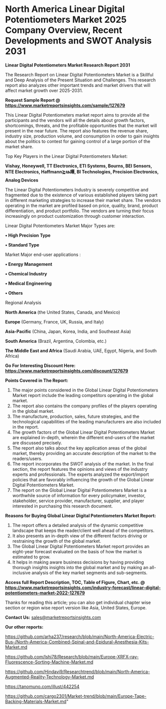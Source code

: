 # North America Linear Digital Potentiometers Market 2025 Company Overview, Recent Developments and SWOT Analysis 2031

<strong>Linear Digital Potentiometers Market Research Report 2031</strong>

The Research Report on Linear Digital Potentiometers Market is a Skillful and Deep Analysis of the Present Situation and Challenges. This research report also analyzes other important trends and market drivers that will affect market growth over 2025-2031.

<strong>Request Sample Report @ <a href=https://www.marketreportsinsights.com/sample/127679>https://www.marketreportsinsights.com/sample/127679</a></strong>

This Linear Digital Potentiometers market report aims to provide all the participants and the vendors will all the details about growth factors, shortcomings, threats, and the profitable opportunities that the market will present in the near future. The report also features the revenue share, industry size, production volume, and consumption in order to gain insights about the politics to contest for gaining control of a large portion of the market share.

Top Key Players in the Linear Digital Potentiometers Market:

<strong>Vishay, Honeywell, TT Electronics, ETI Systems, Bourns, BEI Sensors, NTE Electronics, Haffmann⪸ꦦ瞫, BI Technologies, Precision Electronics, Analog Devices</strong>

The Linear Digital Potentiometers Industry is severely competitive and fragmented due to the existence of various established players taking part in different marketing strategies to increase their market share. The vendors operating in the market are profiled based on price, quality, brand, product differentiation, and product portfolio. The vendors are turning their focus increasingly on product customization through customer interaction.

Linear Digital Potentiometers Market Major Types are:

<strong>• High Precision Type

• Standard Type</strong>

Market Major end-user applications :

<strong>• Energy Management

• Chemical Industry

• Medical Engineering

• Others</strong>

Regional Analysis

</u><strong><b>North America</b></strong> (the United States, Canada, and Mexico)

<strong><b>Europe </b></strong>(Germany, France, UK, Russia, and Italy)

<strong><b>Asia-Pacific</b></strong> (China, Japan, Korea, India, and Southeast Asia)

<strong><b>South America</b></strong> (Brazil, Argentina, Colombia, etc.)

<strong><b>The Middle East and Africa</b></strong> (Saudi Arabia, UAE, Egypt, Nigeria, and South Africa)

<strong>Go For Interesting Discount Here: <a href=https://www.marketreportsinsights.com/discount/127679>https://www.marketreportsinsights.com/discount/127679</a></strong>

<strong>Points Covered in The Report:</strong>
<ol>
  <li>The major points considered in the Global Linear Digital Potentiometers Market report include the leading competitors operating in the global market.</li>
  <li>The report also contains the company profiles of the players operating in the global market.</li>
  <li>The manufacture, production, sales, future strategies, and the technological capabilities of the leading manufacturers are also included in the report.</li>
  <li>The growth factors of the Global Linear Digital Potentiometers Market are explained in-depth, wherein the different end-users of the market are discussed precisely.</li>
  <li>The report also talks about the key application areas of the global market, thereby providing an accurate description of the market to the readers/users.</li>
  <li>The report incorporates the SWOT analysis of the market. In the final section, the report features the opinions and views of the industry experts and professionals. The experts analyzed the export/import policies that are favorably influencing the growth of the Global Linear Digital Potentiometers Market.</li>
  <li>The report on the Global Linear Digital Potentiometers Market is a worthwhile source of information for every policymaker, investor, stakeholder, service provider, manufacturer, supplier, and player interested in purchasing this research document.</li>
</ol>
<strong>Reasons for Buying Global Linear Digital Potentiometers Market Report:</strong>

<ol>
  <li>The report offers a detailed analysis of the dynamic competitive landscape that keeps the reader/client well ahead of the competitors.</li>
  <li>It also presents an in-depth view of the different factors driving or restraining the growth of the global market.</li>
  <li>The Global Linear Digital Potentiometers Market report provides an eight-year forecast evaluated on the basis of how the market is estimated to grow.</li>
  <li>It helps in making aware business decisions by having providing thorough insights insights into the global market and by making an all-inclusive analysis of the key market segments and sub-segments.</li>
</ol>
<strong>Access full Report Description, TOC, Table of Figure, Chart, etc. @ <a href=https://www.marketreportsinsights.com/industry-forecast/linear-digital-potentiometers-market-2022-127679>https://www.marketreportsinsights.com/industry-forecast/linear-digital-potentiometers-market-2022-127679</a></strong>


Thanks for reading this article; you can also get individual chapter wise section or region wise report version like Asia, United States, Europe.

<strong>Contact Us:</strong>
sales@marketreportsinsights.com

<strong>Our other reports:</strong>

<a href=https://github.com/arha237/research/blob/main/North-America-Electric-Bus-/North-America-Combined-Spinal-and-Epidural-Anesthesia-Kits-Market.md>https://github.com/arha237/research/blob/main/North-America-Electric-Bus-/North-America-Combined-Spinal-and-Epidural-Anesthesia-Kits-Market.md</a>

<a href=https://github.com/Ishi78/Research/blob/main/Europe-XRFX-ray-Fluorescence-Sorting-Machine-Market.md>https://github.com/Ishi78/Research/blob/main/Europe-XRFX-ray-Fluorescence-Sorting-Machine-Market.md</a>

<a href=https://github.com/Hindavi9/Researchtrend/blob/main/North-America-Augmented-Reality-Technology-Market.md>https://github.com/Hindavi9/Researchtrend/blob/main/North-America-Augmented-Reality-Technology-Market.md</a>

<a href=https://tanomuno.com/illust/442254>https://tanomuno.com/illust/442254</a>

<a href=https://github.com/cargo2301/Market-trend/blob/main/Europe-Tape-Backing-Materials-Market.md>https://github.com/cargo2301/Market-trend/blob/main/Europe-Tape-Backing-Materials-Market.md</a>"
